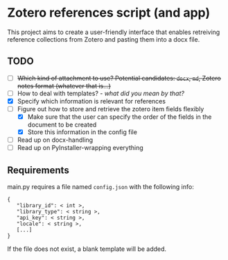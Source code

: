  # Zotero references script (and app)
This project aims to create a user-friendly interface that enables retreiving reference collections from Zotero and pasting them into a docx file.

## TODO
- [ ] ~~Which kind of attachment to use? Potential candidates: `docx`, `md`, Zotero notes format (whatever that is...)~~
- [ ] How to deal with templates? *- what did you mean by that?*
- [x] Specify which information is relevant for references
- [ ] Figure out how to store and retrieve the zotero item fields flexibly
  - [x] Make sure that the user can specify the order of the fields in the document to be created
  - [x] Store this information in the config file
- [ ] Read up on docx-handling
- [ ] Read up on PyInstaller-wrapping everything

## Requirements
main.py requires a file named `config.json` with the following info:
```
{
   "library_id": < int >,
   "library_type": < string >,
   "api_key": < string >,
   "locale": < string >,
   [...]
}
```
If the file does not exist, a blank template will be added. 